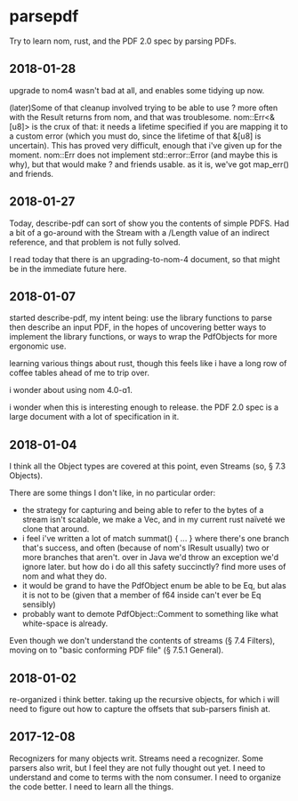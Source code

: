 # parsepdf

Try to learn nom, rust, and the PDF 2.0 spec by parsing PDFs.

## 2018-01-28

upgrade to nom4 wasn't bad at all, and enables some tidying up now.

(later)Some of that cleanup involved trying to be able to use ? more often with the Result
returns from nom, and that was troublesome.  nom::Err<&[u8]> is the crux of that: it needs
a lifetime specified if you are mapping it to a custom error (which you must do, since the
lifetime of that &[u8] is uncertain).  This has proved very difficult, enough that i've given
up for the moment.  nom::Err does not implement std::error::Error (and maybe this is why),
but that would make ? and friends usable.  as it is, we've got map_err() and friends.

## 2018-01-27

Today, describe-pdf can sort of show you the contents of simple PDFS.  Had a bit of a go-around with the Stream
with a /Length value of an indirect reference, and that problem is not fully solved.

I read today that there is an upgrading-to-nom-4 document, so that might be in the immediate future here.

## 2018-01-07

started describe-pdf, my intent being: use the library functions to parse then describe an input PDF, in the hopes of
uncovering better ways to implement the library functions, or ways to wrap the PdfObjects for more ergonomic use.

learning various things about rust, though this feels like i have a long row of coffee tables ahead of me to trip over.

i wonder about using nom 4.0-ɑ1.

i wonder when this is interesting enough to release.  the PDF 2.0 spec is a large document with a lot of specification in
it.

## 2018-01-04

I think all the Object types are covered at this point, even Streams (so, § 7.3 Objects).

There are some things I don't like, in no particular order:

* the strategy for capturing and being able to refer to the bytes of a stream isn't scalable, we make a Vec<u8>, and in my current rust naïveté we clone that around.
* i feel i've written a lot of match summat() { ... } where there's one branch that's success, and often (because of nom's IResult usually) two or more branches that aren't.  over in Java we'd throw an exception we'd ignore later.  but how do i do all this safety succinctly?  find more uses of nom and what they do.
* it would be grand to have the PdfObject enum be able to be Eq, but alas it is not to be (given that a member of f64 inside can't ever be Eq sensibly)
* probably want to demote PdfObject::Comment to something like what white-space is already.

Even though we don't understand the contents of streams (§ 7.4 Filters), moving on to "basic conforming PDF file" (§ 7.5.1 General).

## 2018-01-02

re-organized i think better.  taking up the recursive objects, for which i will need to figure out how to capture the offsets that sub-parsers finish at.

## 2017-12-08

Recognizers for many objects writ.  Streams need a recognizer.
Some parsers also writ, but I feel they are not fully thought out yet.
I need to understand and come to terms with the nom consumer.
I need to organize the code better.
I need to learn all the things.
